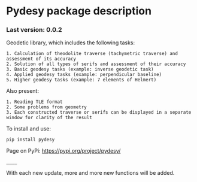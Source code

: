 # Pydesy package description
### Last version: 0.0.2
Geodetic library, which includes the following tasks:
```
1. Calculation of theodolite traverse (tachymetric traverse) and assessment of its accuracy 
2. Solution of all types of serifs and assessment of their accuracy
3. Basic geodesy tasks (example: inverse geodetic task)
4. Applied geodesy tasks (example: perpendicular baseline)
5. Higher geodesy tasks (example: 7 elements of Helmert)
```
Also present:
```
1. Reading TLE format
2. Some problems from geometry
3. Each constructed traverse or serifs can be displayed in a separate window for clarity of the result 
```
To install and use:
```
pip install pydesy
```
Page on PyPi: https://pypi.org/project/pydesy/
```
____
```
With each new update, more and more new functions will be added.
